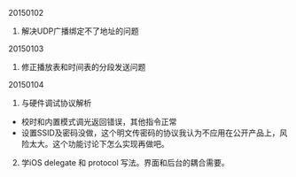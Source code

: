 20150102

1. 解决UDP广播绑定不了地址的问题

20150103

1. 修正播放表和时间表的分段发送问题

20150104

1. 与硬件调试协议解析
  - 校时和内置模式调光返回错误，其他指令正常
  - 设置SSID及密码没做，这个明文传密码的协议我认为不应用在公开产品上，风险太大。这个功能讨论下怎么实现再做吧。
2. 学iOS delegate 和 protocol 写法。界面和后台的耦合需要。

[//]: # (comment)

